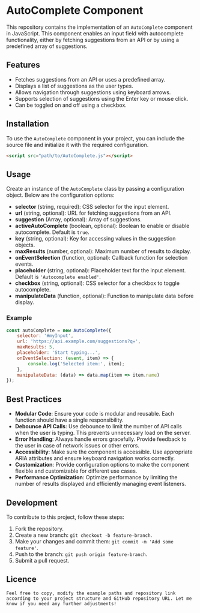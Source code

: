 # AutoComplete Component

This repository contains the implementation of an `AutoComplete` component in JavaScript. This component enables an input field with autocomplete functionality, either by fetching suggestions from an API or by using a predefined array of suggestions.

## Features

- Fetches suggestions from an API or uses a predefined array.
- Displays a list of suggestions as the user types.
- Allows navigation through suggestions using keyboard arrows.
- Supports selection of suggestions using the Enter key or mouse click.
- Can be toggled on and off using a checkbox.

## Installation

To use the `AutoComplete` component in your project, you can include the source file and initialize it with the required configuration.

```html
<script src="path/to/AutoComplete.js"></script>
```

## Usage

Create an instance of the `AutoComplete` class by passing a configuration object. Below are the configuration options:

- **selector** (string, required): CSS selector for the input element.
- **url** (string, optional): URL for fetching suggestions from an API.
- **suggestion** (Array, optional): Array of suggestions.
- **activeAutoComplete** (boolean, optional): Boolean to enable or disable autocomplete. Default is `true`.
- **key** (string, optional): Key for accessing values in the suggestion objects.
- **maxResults** (number, optional): Maximum number of results to display.
- **onEventSelection** (function, optional): Callback function for selection events.
- **placeholder** (string, optional): Placeholder text for the input element. Default is `'Autocomplete enabled'`.
- **checkbox** (string, optional): CSS selector for a checkbox to toggle autocomplete.
- **manipulateData** (function, optional): Function to manipulate data before display.

### Example

```javascript
const autoComplete = new AutoComplete({
    selector: '#myInput',
    url: 'https://api.example.com/suggestions?q=',
    maxResults: 5,
    placeholder: 'Start typing...',
    onEventSelection: (event, item) => {
        console.log('Selected item:', item);
    },
    manipulateData: (data) => data.map(item => item.name)
});
```

## Best Practices

- **Modular Code**: Ensure your code is modular and reusable. Each function should have a single responsibility.
- **Debounce API Calls**: Use debounce to limit the number of API calls when the user is typing. This prevents unnecessary load on the server.
- **Error Handling**: Always handle errors gracefully. Provide feedback to the user in case of network issues or other errors.
- **Accessibility**: Make sure the component is accessible. Use appropriate ARIA attributes and ensure keyboard navigation works correctly.
- **Customization**: Provide configuration options to make the component flexible and customizable for different use cases.
- **Performance Optimization**: Optimize performance by limiting the number of results displayed and efficiently managing event listeners.

## Development

To contribute to this project, follow these steps:

1. Fork the repository.
2. Create a new branch: `git checkout -b feature-branch`.
3. Make your changes and commit them: `git commit -m 'Add some feature'`.
4. Push to the branch: `git push origin feature-branch`.
5. Submit a pull request.

## Licence
```
Feel free to copy, modify the example paths and repository link according to your project structure and GitHub repository URL. Let me know if you need any further adjustments!
```